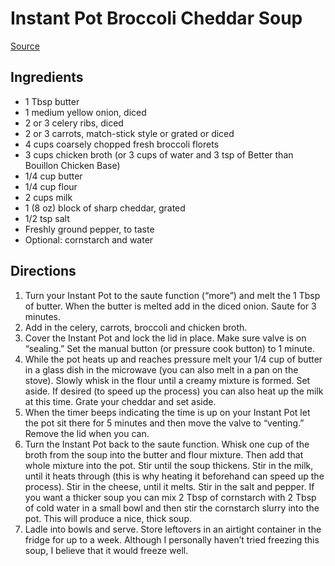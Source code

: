 # Instant Pot Broccoli Cheddar Soup
[Source](https://www.365daysofcrockpot.com/instant-pot-broccoli-cheddar-soup/)

## Ingredients
- 1 Tbsp butter
- 1 medium yellow onion, diced
- 2 or 3 celery ribs, diced
- 2 or 3 carrots, match-stick style or grated or diced
- 4 cups coarsely chopped fresh broccoli florets
- 3 cups chicken broth (or 3 cups of water and 3 tsp of Better than Bouillon Chicken Base)
- 1/4 cup butter
- 1/4 cup flour
- 2 cups milk
- 1 (8 oz) block of sharp cheddar, grated
- 1/2 tsp salt
- Freshly ground pepper, to taste
- Optional: cornstarch and water

## Directions
1. Turn your Instant Pot to the saute function (“more”) and melt the 1 Tbsp of butter. When the butter is melted add in the diced onion. Saute for 3 minutes.
1. Add in the celery, carrots, broccoli and chicken broth.
1. Cover the Instant Pot and lock the lid in place. Make sure valve is on “sealing.” Set the manual button (or pressure cook button) to 1 minute.
1. While the pot heats up and reaches pressure melt your 1/4 cup of butter in a glass dish in the microwave (you can also melt in a pan on the stove). Slowly whisk in the flour until a creamy mixture is formed. Set aside. If desired (to speed up the process) you can also heat up the milk at this time. Grate your cheddar and set aside.
1. When the timer beeps indicating the time is up on your Instant Pot let the pot sit there for 5 minutes and then move the valve to “venting.” Remove the lid when you can.
1. Turn the Instant Pot back to the saute function. Whisk one cup of the broth from the soup into the butter and flour mixture. Then add that whole mixture into the pot. Stir until the soup thickens. Stir in the milk, until it heats through (this is why heating it beforehand can speed up the process). Stir in the cheese, until it melts. Stir in the salt and pepper. If you want a thicker soup you can mix 2 Tbsp of cornstarch with 2 Tbsp of cold water in a small bowl and then stir the cornstarch slurry into the pot. This will produce a nice, thick soup.
1. Ladle into bowls and serve. Store leftovers in an airtight container in the fridge for up to a week. Although I personally haven’t tried freezing this soup, I believe that it would freeze well.

